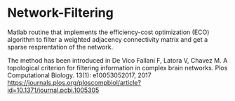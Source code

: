 # Network-Filtering

Matlab routine that implements the efficiency-cost optimization (ECO) algorithm to filter a weighted adjacency connectivity matrix and get a sparse resprentation of the network.

The method has been introduced in	De Vico Fallani F, Latora V, Chavez M. A topological criterion for filtering information in complex brain networks. Plos Computational Biology. 13(1): e10053052017, 2017 https://journals.plos.org/ploscompbiol/article?id=10.1371/journal.pcbi.1005305






